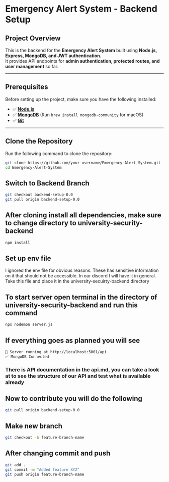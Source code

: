 # Emergency Alert System - Backend Setup

## Project Overview
This is the backend for the **Emergency Alert System** built using **Node.js, Express, MongoDB, and JWT authentication**.  
It provides API endpoints for **admin authentication, protected routes, and user management** so far.

---

## Prerequisites
Before setting up the project, make sure you have the following installed:  

- ✅ **[Node.js](https://nodejs.org/)**
- ✅ **[MongoDB](https://www.mongodb.com/docs/manual/installation/)** (Run `brew install mongodb-community` for macOS)
- ✅ **[Git](https://git-scm.com/)**

---

## Clone the Repository
Run the following command to clone the repository:
```bash
git clone https://github.com/your-username/Emergency-Alert-System.git
cd Emergency-Alert-System
```

## Switch to Backend Branch
```bash
git checkout backend-setup-0.0
git pull origin backend-setup-0.0
```
## After cloning install all dependencies, make sure to change directory to university-security-backend
```bash
npm install
``` 
## Set up env file
I ignored the env file for obvious reasons. These has sensitive information on it that should not be accessible. In our discord I will have it in general. Take this file and place it in the university-secuirty-backend directory

## To start server open terminal in the directory of university-security-backend and run this command
```bash
npx nodemon server.js
```
## If everything goes as planned you will see
```bash
🚀 Server running at http://localhost:5001/api
✅ MongoDB Connected
```

### There is API documentation in the api.md, you can take a look at to see the structure of our API and test what is available already

## Now to contribute you will do the following
```bash
git pull origin backend-setup-0.0
```
## Make new branch 
```bash
git checkout -b feature-branch-name
```

## After changing commit and push
```bash
git add .
git commit -m "Added feature XYZ"
git push origin feature-branch-name
```
